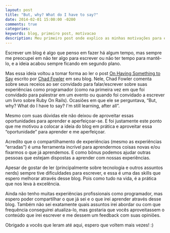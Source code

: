 ```yaml
---
layout: post
title: "But, why? What do I have to say?"
date: 2014-02-01 15:00:00 -0200
comments: true
categories:
keywords: blog, primeiro post, motivacao
description: Meu primeiro post onde explico as minhas motivações para escrever um blog.
---
```


Escrever um blog é algo que penso em fazer há algum tempo, mas sempre me preocupei em não ter algo para escrever ou não ter tempo para mantê-lo, e a ideia acabou sempre ficando em segundo plano.

Mas essa ideia voltou a tomar forma ao ler o post <a href="http://chadfowler.com/blog/2014/01/21/on-having-something-to-say/" target="_blank">On Having Something to Say</a> escrito por <a href="https://twitter.com/chadfowler" target="_blank">Chad Fowler</a> em seu blog. Nele, Chad Fowler comenta sobre seus receios ao ser convidado para falar/escrever sobre suas experiências como programador (como na primeira vez em que foi convidado para palestrar em um evento ou quando foi convidado a escrever um livro sobre Ruby On Rails). Ocasiões em que ele se perguntava, “But, why? What do I have to say? I'm still learning, after all”.

<!--more-->

Mesmo com suas dúvidas ele não deixou de aproveitar essas oportunidades para aprender e aperfeiçoar-se. E foi justamente este ponto que me motivou a colocar a ideia do blog em prática e aproveitar essa “oportunidade” para aprender e me aperfeiçoar.

Acredito que o compartilhamento de experiências (mesmo as experiências “erradas”) é uma ferramenta incrível para aprendermos coisas novas e/ou fixarmos o que já aprendemos. E como bônus podemos ajudar outras pessoas que estejam dispostas a aprender com nossas experiências.

Apesar de gostar de ler (principalmente sobre tecnologia e outros assuntos nerds) sempre tive dificuldades para escrever, e essa é uma das skills que espero melhorar através desse blog. Pois como tudo na vida, é a prática que nos leva à excelência.

Ainda não tenho muitas experiências profissionais como programador, mas espero poder compartilhar o que já sei e o que irei aprender através desse blog. Também não sei exatamente quais assuntos irei abordar ou com que frequência conseguirei atualiza-lo, mas gostaria que vocês aproveitassem o conteúdo que irei escrever e me dessem um feedback com suas opiniões.

Obrigado a vocês que leram até aqui, espero que voltem mais vezes! :)